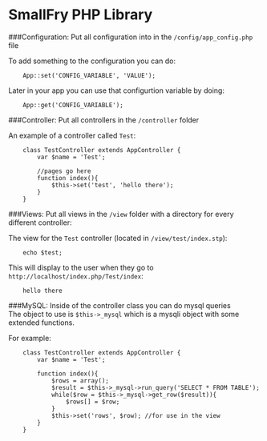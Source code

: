 SmallFry PHP Library
==

###Configuration:
Put all configuration into in the `/config/app_config.php` file

To add something to the configuration you can do:

		App::set('CONFIG_VARIABLE', 'VALUE');
Later in your app you can use that configurtion variable by doing:

		App::get('CONFIG_VARIABLE');

###Controller:
Put all controllers in the `/controller` folder

An example of a controller called `Test`:

		class TestController extends AppController {
			var $name = 'Test';
			
			//pages go here
			function index(){
				$this->set('test', 'hello there');
			}
		}
###Views:
Put all views in the `/view` folder with a directory for every different controller:

The view for the `Test` controller (located in `/view/test/index.stp`):

		echo $test;
		
This will display to the user when they go to `http://localhost/index.php/Test/index`:

		hello there

		
###MySQL:
Inside of the controller class you can do mysql queries  
The object to use is `$this->_mysql` which is a mysqli object with some extended functions.  

For example:

		class TestController extends AppController {
			var $name = 'Test';
			
			function index(){
				$rows = array();
				$result = $this->_mysql->run_query('SELECT * FROM TABLE');
				while($row = $this->_mysql->get_row($result)){
					$rows[] = $row;
				}
				$this->set('rows', $row); //for use in the view
			}
		}
